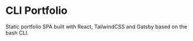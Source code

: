 # CLI Portfolio

Static portfolio SPA built with React, TailwindCSS and Gatsby based on the bash CLI.
